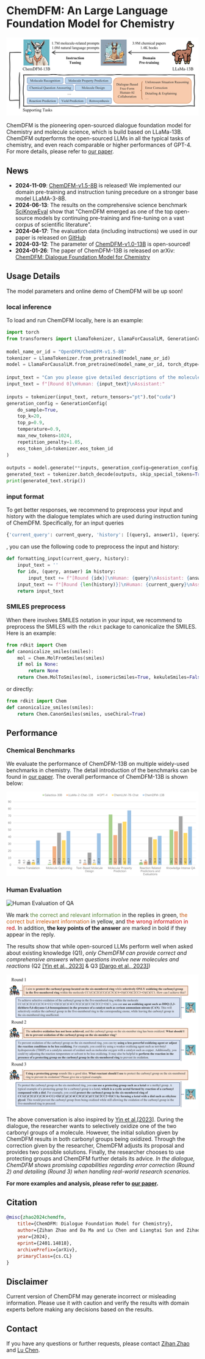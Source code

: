 # ChemDFM: An Large Language Foundation Model for Chemistry

![Main Image](https://github.com/OpenDFM/ChemDFM/raw/main/docs/static/images/main.png)

ChemDFM is the pioneering open-sourced dialogue foundation model for Chemistry and molecule science, which is build based on LLaMa-13B. ChemDFM outperforms the open-sourced LLMs in all the typical tasks of chemistry, and even reach comparable or higher performances of GPT-4. For more details, please refer to [our paper](https://arxiv.org/abs/2401.14818).

## News

* **2024-11-09**: [ChemDFM-v1.5-8B](https://huggingface.co/OpenDFM/ChemDFM-v1.5-8B) is released! We implemented our domain pre-training and instruction tuning precedure on a stronger base model LLaMA-3-8B.
* **2024-06-13**: The results on the comprehensive science benchmark [SciKnowEval](https://huggingface.co/datasets/hicai-zju/SciKnowEval) show that "ChemDFM emerged as one of the top open-source models by continuing pre-training and fine-tuning on a vast corpus of scientific literature".
* **2024-04-17**: The evaluation data (including instructions) we used in our paper is released on [GitHub](https://github.com/OpenDFM/ChemDFM)
* **2024-03-12**: The parameter of [ChemDFM-v1.0-13B](https://huggingface.co/OpenDFM/ChemDFM-v1.0-13B) is open-sourced!
* **2024-01-26**: The paper of ChemDFM-13B is released on arXiv: [ChemDFM: Dialogue Foundation Model for Chemistry](https://arxiv.org/abs/2401.14818)

## Usage Details

The model parameters and online demo of ChemDFM will be up soon!

### local inference

To load and run ChemDFM locally, here is an example:

```python
import torch
from transformers import LlamaTokenizer, LlamaForCausalLM, GenerationConfig

model_name_or_id = "OpenDFM/ChemDFM-v1.5-8B"
tokenizer = LlamaTokenizer.from_pretrained(model_name_or_id)
model = LlamaForCausalLM.from_pretrained(model_name_or_id, torch_dtype=torch.float16, device_map="auto")

input_text = "Can you please give detailed descriptions of the molecule below?\nCl.O=C1c2c(O)cccc2-c2nn(CCNCCO)c3ccc(NCCNCCO)c1c23"
input_text = f"[Round 0]\nHuman: {input_text}\nAssistant:"

inputs = tokenizer(input_text, return_tensors="pt").to("cuda")
generation_config = GenerationConfig(
    do_sample=True,
    top_k=20,
    top_p=0.9,
    temperature=0.9,
    max_new_tokens=1024,
    repetition_penalty=1.05,
    eos_token_id=tokenizer.eos_token_id
)

outputs = model.generate(**inputs, generation_config=generation_config)
generated_text = tokenizer.batch_decode(outputs, skip_special_tokens=True)[0][len(input_text):]
print(generated_text.strip())
```

### input format

To get better responses, we recommend to preprocess your input and history with the dialogue templates which are used during instruction tuning of ChemDFM. Specifically, for an input queries
```python
{'current_query': current_query, 'history': [(query1, answer1), (query2, answer2), ...]}
```
, you can use the following code to preprocess the input and history:
```python
def formatting_input(current_query, history):
    input_text = ''
    for idx, (query, answer) in history:
        input_text += f"[Round {idx}]\nHuman: {query}\nAssistant: {answer}\n"
    input_text += f"[Round {len(history)}]\nHuman: {current_query}\nAssistant:"
    return input_text
```

### SMILES preprocess

When there involves SMILES notation in your input, we recommend to preprocess the SMILES with the `rdkit` package to canonicalize the SMILES. Here is an example:
```python
from rdkit import Chem
def canonicalize_smiles(smiles):
    mol = Chem.MolFromSmiles(smiles)
    if mol is None:
        return None
    return Chem.MolToSmiles(mol, isomericSmiles=True, kekuleSmiles=False)
```
or directly:
```python
from rdkit import Chem
def canonicalize_smiles(smiles):
    return Chem.CanonSmiles(smiles, useChiral=True)
```

## Performance

### Chemical Benchmarks

We evaluate the performance of ChemDFM-13B on multiple widely-used benchmarks in chemistry. The detail introduction of the benchmarks can be found in [our paper](https://arxiv.org/abs/2401.14818). The overall performance of ChemDFM-13B is shown below:

![Objective Performance](https://github.com/OpenDFM/ChemDFM/raw/main/docs/static/images/objective_performances.png) 

### Human Evaluation

![Human Evaluation of QA](https://github.com/OpenDFM/ChemDFM/raw/main/docs/static/images/human_evaluation_QA.png)

We mark <font color=#548235>the correct and relevant information</font> in the replies in green, <font color=#C55A11>the correct but irrelevant information</font> in yellow, and <font color=#C00000>the wrong information in red</font>. In addition, **the key points of the answer** are marked in bold if they appear in the reply. 

The results show that while open-sourced LLMs perform well when asked about existing knowledge (Q1), *only ChemDFM can provide correct and comprehensive answers when questions involve new molecules and reactions* (Q2 [\[Yin et al., 2023\]](https://pubs.acs.org/doi/10.1021/jacs.3c07044) & Q3 [\[Dargo et al., 2023\]](https://www.sciencedirect.com/science/article/pii/S1385894723030966))

![Human Evaluation of Dialogue](https://github.com/OpenDFM/ChemDFM/raw/main/docs/static/images/human_evaluation_dialogue.png)

The above conversation is also inspired by [Yin et al.\[2023\]](https://pubs.acs.org/doi/10.1021/jacs.3c07044). During the dialogue, the researcher wants to selectively oxidize one of the two carbonyl groups of a molecule. However, the
initial solution given by ChemDFM results in both carbonyl groups being oxidized. Through the correction given by the researcher, ChemDFM adjusts its proposal and provides two possible solutions. Finally, the researcher chooses to use protecting groups and ChemDFM further details its advice. *In the dialogue, ChemDFM shows promising capabilities regarding error correction (Round 2) and detailing (Round 3) when handling real-world research scenarios.*


**For more examples and analysis, please refer to [our paper](https://arxiv.org/abs/2401.14818).**

## Citation
```bibtex
@misc{zhao2024chemdfm,
    title={ChemDFM: Dialogue Foundation Model for Chemistry},
    author={Zihan Zhao and Da Ma and Lu Chen and Liangtai Sun and Zihao Li and Hongshen Xu and Zichen Zhu and Su Zhu and Shuai Fan and Guodong Shen and Xin Chen and Kai Yu},
    year={2024},
    eprint={2401.14818},
    archivePrefix={arXiv},
    primaryClass={cs.CL}
}
```

## Disclaimer
Current version of ChemDFM may generate incorrect or misleading information. Please use it with caution and verify the results with domain experts before making any decisions based on the results.

## Contact

If you have any questions or further requests, please contact [Zihan Zhao](mailto:zhao_mengxin@sjtu.edu.cn) and [Lu Chen](mailto:chenlusz@sjtu.edu.cn).
